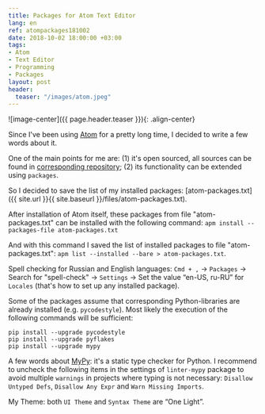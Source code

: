 ```yaml
---
title: Packages for Atom Text Editor
lang: en
ref: atompackages181002
date: 2018-10-02 18:00:00 +03:00
tags:
- Atom
- Text Editor
- Programming
- Packages
layout: post
header:
  teaser: "/images/atom.jpeg"
---
```


![image-center]({{ page.header.teaser }}){: .align-center}

Since I've been using [Atom](https://atom.io) for a pretty long time, I decided to write a few words about it.

One of the main points for me are: (1) it's open sourced, all sources can be found in [corresponding repository](https://github.com/atom/atom); (2) its functionality can be extended using `packages`.

So I decided to save the list of my installed packages: [atom-packages.txt]({{ site.url }}{{ site.baseurl }}/files/atom-packages.txt).

After installation of Atom itself, these packages from file "atom-packages.txt" can be installed with the following command: `apm install --packages-file atom-packages.txt`

And with this command I saved the list of installed packages to file "atom-packages.txt": `apm list --installed --bare > atom-packages.txt`.

Spell checking for Russian and English languages: `Cmd + ,` -> `Packages` -> Search for "spell-check" -> `Settings` -> Set the value “en-US, ru-RU” for `Locales` (that's how to set up any installed package).

Some of the packages assume that corresponding Python-libraries are already installed (e.g. `pycodestyle`). Most likely the execution of the following commands will be sufficient:
```
pip install --upgrade pycodestyle
pip install --upgrade pyflakes
pip install --upgrade mypy
```

A few words about [MyPy](http://mypy-lang.org/index.html): it's a static type checker for Python. I recommend to uncheck the following items in the settings of `linter-mypy` package to avoid multiple `warnings` in projects where typing is not necessary: `Disallow Untyped Defs`, `Disallow Any Expr` and `Warn Missing Imports`.

My Theme: both `UI Theme` and `Syntax Theme` are “One Light”.
